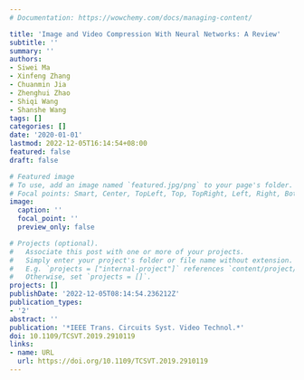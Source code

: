 ```yaml
---
# Documentation: https://wowchemy.com/docs/managing-content/

title: 'Image and Video Compression With Neural Networks: A Review'
subtitle: ''
summary: ''
authors:
- Siwei Ma
- Xinfeng Zhang
- Chuanmin Jia
- Zhenghui Zhao
- Shiqi Wang
- Shanshe Wang
tags: []
categories: []
date: '2020-01-01'
lastmod: 2022-12-05T16:14:54+08:00
featured: false
draft: false

# Featured image
# To use, add an image named `featured.jpg/png` to your page's folder.
# Focal points: Smart, Center, TopLeft, Top, TopRight, Left, Right, BottomLeft, Bottom, BottomRight.
image:
  caption: ''
  focal_point: ''
  preview_only: false

# Projects (optional).
#   Associate this post with one or more of your projects.
#   Simply enter your project's folder or file name without extension.
#   E.g. `projects = ["internal-project"]` references `content/project/deep-learning/index.md`.
#   Otherwise, set `projects = []`.
projects: []
publishDate: '2022-12-05T08:14:54.236212Z'
publication_types:
- '2'
abstract: ''
publication: '*IEEE Trans. Circuits Syst. Video Technol.*'
doi: 10.1109/TCSVT.2019.2910119
links:
- name: URL
  url: https://doi.org/10.1109/TCSVT.2019.2910119
---
```

